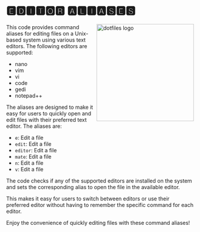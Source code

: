 # 🅴🅳🅸🆃🅾🆁 🅰🅻🅸🅰🆂🅴🆂

<!-- markdownlint-disable MD033 MD041 -->

<img src="https://kura.pro/dotfiles/v2/images/logos/dotfiles.svg"
alt="dotfiles logo" width="261" align="right" />

<!-- markdownlint-enable MD033 MD041 -->

This code provides command aliases for editing files on a Unix-based
system using various text editors. The following editors are supported:

- nano
- vim
- vi
- code
- gedi
- notepad++

The aliases are designed to make it easy for users to quickly open and
edit files with their preferred text editor. The aliases are:

- `e`: Edit a file
- `edit`: Edit a file
- `editor`: Edit a file
- `mate`: Edit a file
- `n`: Edit a file
- `v`: Edit a file

The code checks if any of the supported editors are installed on the
system and sets the corresponding alias to open the file in the
available editor.

This makes it easy for users to switch between editors or use their
preferred editor without having to remember the specific command for
each editor.

Enjoy the convenience of quickly editing files with these command
aliases!

